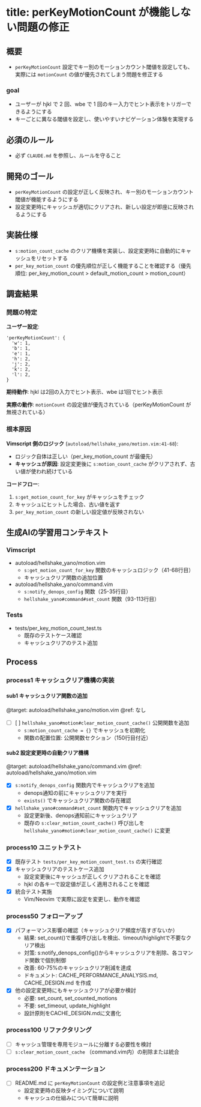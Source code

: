 # title: perKeyMotionCount が機能しない問題の修正

## 概要
- `perKeyMotionCount` 設定でキー別のモーションカウント閾値を設定しても、実際には `motionCount` の値が優先されてしまう問題を修正する

### goal
- ユーザーが hjkl で 2 回、wbe で 1 回のキー入力でヒント表示をトリガーできるようにする
- キーごとに異なる閾値を設定し、使いやすいナビゲーション体験を実現する

## 必須のルール
- 必ず `CLAUDE.md` を参照し、ルールを守ること

## 開発のゴール
- `perKeyMotionCount` の設定が正しく反映され、キー別のモーションカウント閾値が機能するようにする
- 設定変更時にキャッシュが適切にクリアされ、新しい設定が即座に反映されるようにする

## 実装仕様
- `s:motion_count_cache` のクリア機構を実装し、設定変更時に自動的にキャッシュをリセットする
- `per_key_motion_count` の優先順位が正しく機能することを確認する（優先順位: per_key_motion_count > default_motion_count > motion_count）

## 調査結果

### 問題の特定
**ユーザー設定**:
```vim
'perKeyMotionCount': {
  'w': 1,
  'b': 1,
  'e': 1,
  'h': 2,
  'j': 2,
  'k': 2,
  'l': 2,
}
```

**期待動作**: hjkl は2回の入力でヒント表示、wbe は1回でヒント表示

**実際の動作**: `motionCount` の設定値が優先されている（perKeyMotionCount が無視されている）

### 根本原因
**Vimscript 側のロジック** (`autoload/hellshake_yano/motion.vim:41-68`):
- ロジック自体は正しい（per_key_motion_count が最優先）
- **キャッシュが原因**: 設定変更後に `s:motion_count_cache` がクリアされず、古い値が使われ続けている

**コードフロー**:
1. `s:get_motion_count_for_key` がキャッシュをチェック
2. キャッシュにヒットした場合、古い値を返す
3. `per_key_motion_count` の新しい設定値が反映されない

## 生成AIの学習用コンテキスト

### Vimscript
- autoload/hellshake_yano/motion.vim
  - `s:get_motion_count_for_key` 関数のキャッシュロジック（41-68行目）
  - キャッシュクリア関数の追加位置
- autoload/hellshake_yano/command.vim
  - `s:notify_denops_config` 関数（25-35行目）
  - `hellshake_yano#command#set_count` 関数（93-113行目）

### Tests
- tests/per_key_motion_count_test.ts
  - 既存のテストケース確認
  - キャッシュクリアのテスト追加

## Process

### process1 キャッシュクリア機構の実装
#### sub1 キャッシュクリア関数の追加
@target: autoload/hellshake_yano/motion.vim
@ref: なし
- [  ] [ ] `hellshake_yano#motion#clear_motion_count_cache()` 公開関数を追加
  - `s:motion_count_cache = {}` でキャッシュを初期化
  - 関数の配置位置: 公開関数セクション（150行目付近）

#### sub2 設定変更時の自動クリア機構
@target: autoload/hellshake_yano/command.vim
@ref: autoload/hellshake_yano/motion.vim
- [x] `s:notify_denops_config` 関数内でキャッシュクリアを追加
  - denops通知の前にキャッシュクリアを実行
  - `exists()` でキャッシュクリア関数の存在確認
- [x] `hellshake_yano#command#set_count` 関数内でキャッシュクリアを追加
  - 設定更新後、denops通知前にキャッシュクリア
  - 既存の `s:clear_motion_count_cache()` 呼び出しを `hellshake_yano#motion#clear_motion_count_cache()` に変更

### process10 ユニットテスト
- [x] 既存テスト `tests/per_key_motion_count_test.ts` の実行確認
- [x] キャッシュクリアのテストケース追加
  - 設定変更後にキャッシュが正しくクリアされることを確認
  - hjkl の各キーで設定値が正しく適用されることを確認
- [x] 統合テスト実施
  - Vim/Neovim で実際に設定を変更し、動作を確認

### process50 フォローアップ
- [x] パフォーマンス影響の確認（キャッシュクリア頻度が高すぎないか）
  - 結果: set_count()で重複呼び出しを検出、timeout/highlightで不要なクリア検出
  - 対策: s:notify_denops_config()からキャッシュクリアを削除、各コマンド関数で個別制御
  - 改善: 60-75%のキャッシュクリア削減を達成
  - ドキュメント: CACHE_PERFORMANCE_ANALYSIS.md, CACHE_DESIGN.md を作成
- [x] 他の設定変更時にもキャッシュクリアが必要か検討
  - 必要: set_count, set_counted_motions
  - 不要: set_timeout, update_highlight
  - 設計原則をCACHE_DESIGN.mdに文書化

### process100 リファクタリング
- [ ] キャッシュ管理を専用モジュールに分離する必要性を検討
- [ ] `s:clear_motion_count_cache` （command.vim内）の削除または統合

### process200 ドキュメンテーション
- [ ] README.md に `perKeyMotionCount` の設定例と注意事項を追記
  - 設定変更時の反映タイミングについて説明
  - キャッシュの仕組みについて簡単に説明

